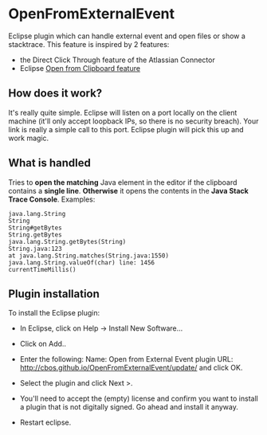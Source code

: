 OpenFromExternalEvent
=====================

Eclipse plugin which can handle external event and open files or show a stacktrace.
This feature is inspired by 2 features:
* the Direct Click Through feature of the Atlassian Connector
* Eclipse [Open from Clipboard feature][1]

## How does it work?

It's really quite simple. Eclipse will listen on a port locally on the client machine (it'll only accept loopback IPs, so there is no security breach). Your link is really a simple call to this port. Eclipse plugin will pick this up and work magic.

## What is handled

Tries to **open the matching** Java element in the editor if the clipboard contains a **single line**. **Otherwise** it opens the contents in the **Java Stack Trace Console**. Examples:

    java.lang.String
    String
    String#getBytes
    String.getBytes
    java.lang.String.getBytes(String)
    String.java:123
    at java.lang.String.matches(String.java:1550)
    java.lang.String.valueOf(char) line: 1456
    currentTimeMillis()

## Plugin installation

To install the Eclipse plugin:

* In Eclipse, click on Help -> Install New Software...
* Click on Add..
* Enter the following:
  Name: Open from External Event plugin
  URL: http://cbos.github.io/OpenFromExternalEvent/update/
  and click OK.
* Select the plugin and click Next >.
* You'll need to accept the (empty) license and confirm you want to install a plugin that is not digitally signed. Go ahead and install it anyway.
* Restart eclipse.


  [1]: http://help.eclipse.org/indigo/index.jsp?topic=/org.eclipse.jdt.doc.user/reference/ref-menu-navigate.htm